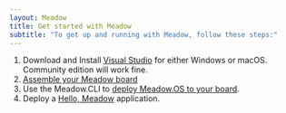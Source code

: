```yaml
---
layout: Meadow
title: Get started with Meadow
subtitle: "To get up and running with Meadow, follow these steps:"
---
```


 1. Download and Install [Visual Studio](https://visualstudio.microsoft.com/) for either Windows or macOS. Community edition will work fine.
 2. [Assemble your Meadow board](../Getting_Started/Assemble_Meadow/)
 3. Use the Meadow.CLI to [deploy Meadow.OS to your board](../Getting_Started/Deploying_Meadow/).
 4. Deploy a [Hello, Meadow](../Getting_Started/Hello_World/) application.

